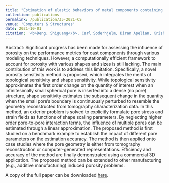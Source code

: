 ```yaml
---
title: "Estimation of elastic behaviors of metal components containing process induced porosity"
collection: publications
permalink: /publication/J5-2021-CS
venue: 'Computers & Structures'
date: 2021-10-01
citation: '<b>Deng, Shiguang</b>, Carl Soderhjelm, Diran Apelian, Krishnan Suresh. "Estimation of elastic behaviors of metal components containing process induced porosity." <i>Computers & Structures</i> 254(2021):1-23.' 
---
```

Abstract: Significant progress has been made for assessing the influence of porosity on the performance metrics for cast components through various modeling techniques. However, a computationally efficient framework to account for porosity with various shapes and sizes is still lacking. The main contribution of this work is to address this limitation. Specifically, a novel porosity sensitivity method is proposed, which integrates the merits of topological sensitivity and shape sensitivity. While topological sensitivity approximates the first order change on the quantity of interest when an infinitesimally small spherical pore is inserted into a dense (no pore) structure, shape sensitivity estimates the subsequent change in the quantity when the small pore’s boundary is continuously perturbed to resemble the geometry reconstructed from tomography characterization data. In this method, an exterior problem is solved to explicitly formulate pore stress and strain fields as functions of shape scaling parameters. By neglecting higher order pore-to-pore interaction terms, the influence of multiple pores can be estimated through a linear approximation. The proposed method is first studied on a benchmark example to establish the impact of different pore parameters on the estimation accuracy. The method is then applied onto case studies where the pore geometry is either from tomography reconstruction or computer-generated representations. Efficiency and accuracy of the method are finally demonstrated using a commercial 3D application. The proposed method can be extended to other manufacturing (e.g., additive manufacturing) induced porosity problems. 

A copy of the full paper can be downloaded [here](/files/J5-2021-CS.pdf).